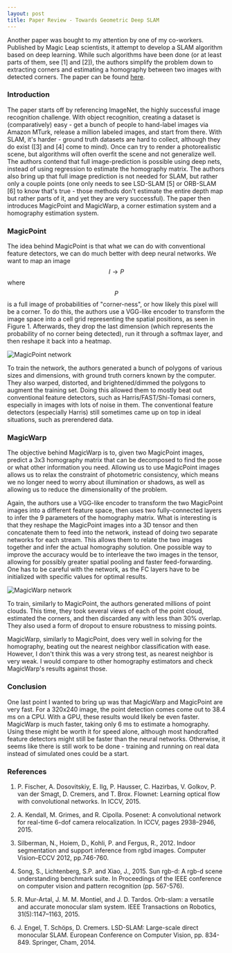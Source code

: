 ```yaml
---
layout: post
title: Paper Review - Towards Geometric Deep SLAM
---
```


Another paper was bought to my attention by one of my co-workers. Published by Magic Leap scientists, it attempt to develop a SLAM algorithm based on deep learning. While such algorithms have been done (or at least parts of them, see [1] and [2]), the authors simplify the problem down to extracting corners and estimating a homography between two images with detected corners. The paper can be found [here](https://arxiv.org/pdf/1707.07410.pdf).

### Introduction

The paper starts off by referencing ImageNet, the highly successful image recognition challenge. With object recognition, creating a dataset is (comparatively) easy - get a bunch of people to hand-label images via Amazon MTurk, release a million labeled images, and start from there. With SLAM, it's harder - ground truth datasets are hard to collect, although they do exist ([3] and [4] come to mind). Once can try to render a photorealistic scene, but algorithms will often overfit the scene and not generalize well. The authors contend that full image-prediction is possible using deep nets, instead of using regression to estimate the homography matrix. The authors also bring up that full image prediction is not needed for SLAM, but rather only a couple points (one only needs to see LSD-SLAM [5] or ORB-SLAM [6] to know that's true - those methods don't estimate the entire depth map but rather parts of it, and yet they are very successful). The paper then introduces MagicPoint and MagicWarp, a corner estimation system and a homography estimation system.

### MagicPoint

The idea behind MagicPoint is that what we can do with conventional feature detectors, we can do much better with deep neural networks. We want to map an image $$I \rightarrow P$$ where $$P$$ is a full image of probabilities of "corner-ness", or how likely this pixel will be a corner. To do this, the authors use a VGG-like encoder to transform the image space into a cell grid representing the spatial positions, as seen in Figure 1. Afterwards, they drop the last dimension (which represents the probability of no corner being detected), run it through a softmax layer, and then reshape it back into a heatmap.

![MagicPoint network](http://mohsaad.com/imgs/magicpoint_arch.png)

To train the network, the authors generated a bunch of polygons of various sizes and dimensions, with ground truth corners known by the computer. They also warped, distorted, and brightened/dimmed the polygons to augment the training set. Doing this allowed them to mostly beat out conventional feature detectors, such as Harris/FAST/Shi-Tomasi corners, especially in images with lots of noise in them. The conventional feature detectors (especially Harris) still sometimes came up on top in ideal situations, such as prerendered data.

### MagicWarp

The objective behind MagicWarp is to, given two MagicPoint images, predict a 3x3 homography matrix that can be decomposed to find the pose or what other information you need. Allowing us to use MagicPoint images allows us to relax the constraint of photometric consistency, which means we no longer need to worry about illumination or shadows, as well as allowing us to reduce the dimensionality of the problem.

Again, the authors use a VGG-like encoder to transform the two MagicPoint images into a different feature space, then uses two fully-connected layers to infer the 9 parameters of the homography matrix. What is interesting is that they reshape the MagicPoint images into a 3D tensor and then concatenate them to feed into the network, instead of doing two separate networks for each stream. This allows them to relate the two images together and infer the actual homography solution. One possible way to improve the accuracy would be to interleave the two images in the tensor, allowing for possibly greater spatial pooling and faster feed-forwarding. One has to be careful with the network, as the FC layers have to be initialized with specific values for optimal results.

![MagicWarp network](http://mohsaad.com/imgs/magicwarp_arch.png)

To train, similarly to MagicPoint, the authors generated millions of point clouds. This time, they took several views of each of the point cloud, estimated the corners, and then discarded any with less than 30% overlap. They also used a form of dropout to ensure robustness to missing points.

MagicWarp, similarly to MagicPoint, does very well in solving for the homography, beating out the nearest neighbor classification with ease. However, I don't think this was a very strong test, as nearest neighbor is very weak. I would compare to other homography estimators and check MagicWarp's results against those.

### Conclusion

One last point I wanted to bring up was that MagicWarp and MagicPoint are very fast. For a 320x240 image, the point detection comes come out to 38.4 ms on a CPU. With a GPU, these results would likely be even faster. MagicWarp is much faster, taking only 6 ms to estimate a homography. Using these might be worth it for speed alone, although most handcrafted feature detectors might still be faster than the neural networks. Otherwise, it seems like there is still work to be done - training and running on real data instead of simulated ones could be a start.

### References

1. P. Fischer, A. Dosovitskiy, E. Ilg, P. Hausser, C. Hazirbas, V. Golkov, P. van der Smagt, D. Cremers, and T. Brox. Flownet: Learning optical flow with convolutional networks. In ICCV, 2015.

2. A. Kendall, M. Grimes, and R. Cipolla. Posenet: A convolutional network for real-time 6-dof camera relocalization. In ICCV, pages 2938–2946, 2015.

3. Silberman, N., Hoiem, D., Kohli, P. and Fergus, R., 2012. Indoor segmentation and support inference from rgbd images. Computer Vision–ECCV 2012, pp.746-760.

4. Song, S., Lichtenberg, S.P. and Xiao, J., 2015. Sun rgb-d: A rgb-d scene understanding benchmark suite. In Proceedings of the IEEE conference on computer vision and pattern recognition (pp. 567-576).

5. R. Mur-Artal, J. M. M. Montiel, and J. D. Tardos. Orb-slam: a versatile and accurate monocular slam system. IEEE Transactions on Robotics, 31(5):1147–1163, 2015.

6. J. Engel, T. Schöps, D. Cremers. LSD-SLAM: Large-scale direct monocular SLAM. European Conference on Computer Vision, pp. 834-849. Springer, Cham, 2014.
